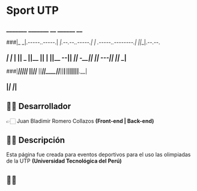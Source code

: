# Sport UTP

### _______                _______                __                     ______  __
###|_     _|.-----..-----.|     __|.--.--..-----.|  |_ .-----..--------.|      ||__|.--.--.
### _|   |_ |     ||  _  ||__     ||  |  ||__ --||   _||  -__||        ||   ---||  ||_   _|
###|_______||__|__||___  ||_______||___  ||_____||____||_____||__|__|__||______||__||__.__|
###                |_____|         |_____|

## ✍🏻 Desarrollador

👉🏻 Juan Bladimir Romero Collazos **(Front-end | Back-end)**

## ✍🏻 Descripción

Esta página fue creada para eventos deportivos para el uso las olimpiadas de la UTP **(Universidad Tecnológica del Perú)**

## ✍🏻 